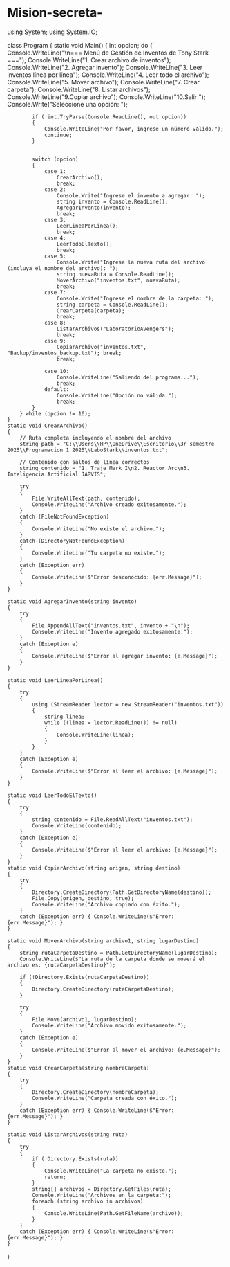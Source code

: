 # Mision-secreta-

using System;
using System.IO;

class Program
{
    static void Main()
    {
        int opcion;
        do
        {
            Console.WriteLine("\n=== Menú de Gestión de Inventos de Tony Stark ===");
            Console.WriteLine("1. Crear archivo de inventos");
            Console.WriteLine("2. Agregar invento");
            Console.WriteLine("3. Leer inventos línea por línea");
            Console.WriteLine("4. Leer todo el archivo");
            Console.WriteLine("5. Mover archivo");
            Console.WriteLine("7. Crear carpeta");
            Console.WriteLine("8. Listar archivos");
            Console.WriteLine("9.Copiar archivo");
            Console.WriteLine("10.Salir ");
            Console.Write("Seleccione una opción: ");
           

            if (!int.TryParse(Console.ReadLine(), out opcion))
            {
                Console.WriteLine("Por favor, ingrese un número válido.");
                continue;
            }

           
            switch (opcion)
            {
                case 1:
                    CrearArchivo();
                    break;
                case 2:
                    Console.Write("Ingrese el invento a agregar: ");
                    string invento = Console.ReadLine();
                    AgregarInvento(invento);
                    break;
                case 3:
                    LeerLineaPorLinea();
                    break;
                case 4:
                    LeerTodoElTexto();
                    break;
                case 5:
                    Console.Write("Ingrese la nueva ruta del archivo (incluya el nombre del archivo): ");
                    string nuevaRuta = Console.ReadLine();
                    MoverArchivo("inventos.txt", nuevaRuta);
                    break;
                case 7:
                    Console.Write("Ingrese el nombre de la carpeta: ");
                    string carpeta = Console.ReadLine();
                    CrearCarpeta(carpeta);
                    break;
                case 8:
                    ListarArchivos("LaboratorioAvengers");
                    break;
                case 9:
                    CopiarArchivo("inventos.txt", "Backup/inventos_backup.txt"); break;
                    break;

                case 10:
                    Console.WriteLine("Saliendo del programa...");
                    break;
                default:
                    Console.WriteLine("Opción no válida.");
                    break;
            }
        } while (opcion != 10);
    }
    static void CrearArchivo()
    {
        // Ruta completa incluyendo el nombre del archivo
        string path = "C:\\Users\\HP\\OneDrive\\Escritorio\\3r semestre 2025\\Programacion 1 2025\\LaboStark\\inventos.txt";

        // Contenido con saltos de línea correctos
        string contenido = "1. Traje Mark I\n2. Reactor Arc\n3. Inteligencia Artificial JARVIS";

        try
        {
            File.WriteAllText(path, contenido);
            Console.WriteLine("Archivo creado exitosamente.");
        }
        catch (FileNotFoundException)
        {
            Console.WriteLine("No existe el archivo.");
        }
        catch (DirectoryNotFoundException)
        {
            Console.WriteLine("Tu carpeta no existe.");
        }
        catch (Exception err)
        {
            Console.WriteLine($"Error desconocido: {err.Message}");
        }
    }

    static void AgregarInvento(string invento)
    {
        try
        {
            File.AppendAllText("inventos.txt", invento + "\n");
            Console.WriteLine("Invento agregado exitosamente.");
        }
        catch (Exception e)
        {
            Console.WriteLine($"Error al agregar invento: {e.Message}");
        }
    }

    static void LeerLineaPorLinea()
    {
        try
        {
            using (StreamReader lector = new StreamReader("inventos.txt"))
            {
                string linea;
                while ((linea = lector.ReadLine()) != null)
                {
                    Console.WriteLine(linea);
                }
            }
        }
        catch (Exception e)
        {
            Console.WriteLine($"Error al leer el archivo: {e.Message}");
        }
    }

    static void LeerTodoElTexto()
    {
        try
        {
            string contenido = File.ReadAllText("inventos.txt");
            Console.WriteLine(contenido);
        }
        catch (Exception e)
        {
            Console.WriteLine($"Error al leer el archivo: {e.Message}");
        }
    }
    static void CopiarArchivo(string origen, string destino)
    {
        try
        {
            Directory.CreateDirectory(Path.GetDirectoryName(destino));
            File.Copy(origen, destino, true);
            Console.WriteLine("Archivo copiado con éxito.");
        }
        catch (Exception err) { Console.WriteLine($"Error: {err.Message}"); }
    }

    static void MoverArchivo(string archivo1, string lugarDestino)
    {
        string rutaCarpetaDestino = Path.GetDirectoryName(lugarDestino);
        Console.WriteLine($"La ruta de la carpeta donde se moverá el archivo es: {rutaCarpetaDestino}");

        if (!Directory.Exists(rutaCarpetaDestino))
        {
            Directory.CreateDirectory(rutaCarpetaDestino);
        }

        try
        {
            File.Move(archivo1, lugarDestino);
            Console.WriteLine("Archivo movido exitosamente.");
        }
        catch (Exception e)
        {
            Console.WriteLine($"Error al mover el archivo: {e.Message}");
        }
    }
    static void CrearCarpeta(string nombreCarpeta)
    {
        try
        {
            Directory.CreateDirectory(nombreCarpeta);
            Console.WriteLine("Carpeta creada con éxito.");
        }
        catch (Exception err) { Console.WriteLine($"Error: {err.Message}"); }
    }

    static void ListarArchivos(string ruta)
    {
        try
        {
            if (!Directory.Exists(ruta))
            {
                Console.WriteLine("La carpeta no existe.");
                return;
            }
            string[] archivos = Directory.GetFiles(ruta);
            Console.WriteLine("Archivos en la carpeta:");
            foreach (string archivo in archivos)
            {
                Console.WriteLine(Path.GetFileName(archivo));
            }
        }
        catch (Exception err) { Console.WriteLine($"Error: {err.Message}"); }
    }


}
